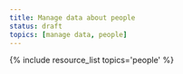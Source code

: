 ```yaml
---
title: Manage data about people
status: draft
topics: [manage data, people]
---
```


{% include resource_list topics='people' %}
